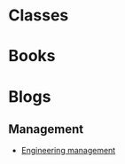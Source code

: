 

# Classes

# Books

# Blogs

## Management
* [Engineering management](https://github.com/charlax/engineering-management)


